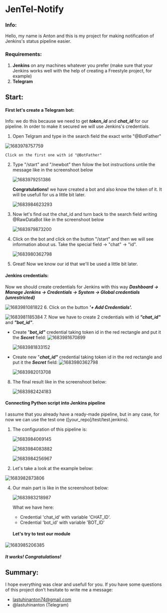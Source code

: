 # JenTel-Notify

### Info:

Hello, my name is Anton and this is my project for making notification of Jenkins's status pipeline easier.

### Requirements:

1. **Jenkins** on any machines whatever you prefer
   (make sure that your Jenkins works well with the help of creating a Freestyle project, for example)
2. **Telegram**

## Start:

#### First let's create a Telegram bot:

Info: we do this because we need to get ***token_id*** and ***chat_id*** for our pipeline. In order to make it secured we will use Jenkins's credentials.

1. Open Telgram and type in the search field the exact write "@BotFather"

![1683978757759](image/README/1683978757759.png)

    Click on the first one with id "@BotFather"

2. Type "/start" and "/newbot" then folow the bot instructions untile the message like in the screenshoot below

   ![1683979251386](image/README/1683979251386.png)

   **Congratulations!** we have created a bot and also know the token of it. It will be usefull for us a little bit later.

   ![1683984623293](image/README/1683984623293.png)
3. Now let's find out the chat_id and turn back to the search field writing @RawDataBot like in the screenshoot below

   ![1683979873200](image/README/1683979873200.png)
4. Click on the bot and click on the button "/start" and then we will see information about us. Take the special field -> "chat" -> "id".

   ![1683980362798](image/README/1683980362798.png)
5. Great! Now we know our id that we'll be used a little bit later.

#### Jenkins credentials:

   Now we should create credentials for Jenkins with this way
   ***Dashboard -> Manage Jenkins -> Credentials -> System -> Global credentials (unrestricted)***

   ![1683981081822](image/README/1683981081822.png)
6. Click on the button ***'+ Add Credentials'.***

   ![1683981185384](image/README/1683981185384.png)
7. Now we have to create 2 credentials with id ***"chat_id"*** and ***"bot_id"***.

* Create "***bot_id"*** credential taking token id in the red rectangle and put it the ***Secret*** field:
  ![1683981670899](image/README/1683981670899.png)

  ![1683981833152](image/README/1683981833152.png)
* Create new "***chat_id"*** credential taking token id in the red rectangle and put it the ***Secret*** field:
  ![1683980362798](image/README/1683980362798.png)

  ![1683982013708](image/README/1683982013708.png)

8. The final result like in the screenshoot below:

   ![1683982424183](image/README/1683982424183.png)

#### Connecting Python script into Jenkins pipeline

I assume that you already have a ready-made pipeline, but in any case, for now we can use the test one ([your_repo]/test/test.jenkins).

1. The configuration of this pipeline is:

   ![1683984069145](image/README/1683984069145.png)

   ![1683984083882](image/README/1683984083882.png)

   ![1683984256967](image/README/1683984256967.png)
2. Let's take a look at the example below:

![1683982873806](image/README/1683982873806.png)

4. Our main part is like in the screenshoot below:

   ![1683983218987](image/README/1683983218987.png)

   What we have here:

   * Credential 'chat_id' with variable 'CHAT_ID'.
   * Credential 'bot_id' with variable 'BOT_ID'

   #### Let's try to test our module

![1683985206385](image/README/1683985206385.png)

##### It works! Congratulations!


## Summary:

I hope everything was clear and usefull for you. If you have some questions of this project don't hesitate to write me a message:

* lastuhinanton74@gmail.com
* @lastuhinanton (Telegram)
